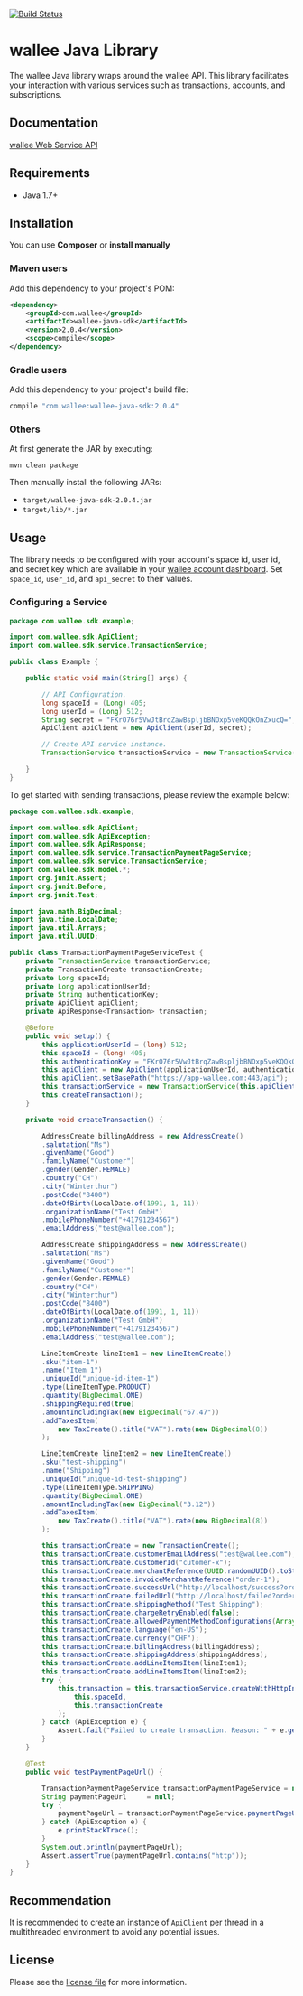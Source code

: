 [![Build Status](https://travis-ci.org/wallee-payment/java-sdk.svg?branch=master)](https://travis-ci.org/wallee-payment/java-sdk)

# wallee Java Library

The wallee Java library wraps around the wallee API. This library facilitates your interaction with various services such as transactions, accounts, and subscriptions.


## Documentation

[wallee Web Service API](https://app-wallee.com/doc/api/web-service)

## Requirements

- Java 1.7+

## Installation

You can use **Composer** or **install manually**

### Maven users

Add this dependency to your project's POM:

```xml
<dependency>
    <groupId>com.wallee</groupId>
    <artifactId>wallee-java-sdk</artifactId>
    <version>2.0.4</version>
    <scope>compile</scope>
</dependency>
```

### Gradle users

Add this dependency to your project's build file:

```groovy
compile "com.wallee:wallee-java-sdk:2.0.4"
```

### Others

At first generate the JAR by executing:

```shell
mvn clean package
```

Then manually install the following JARs:

* `target/wallee-java-sdk-2.0.4.jar`
* `target/lib/*.jar`

## Usage
The library needs to be configured with your account's space id, user id, and secret key which are available in your [wallee
account dashboard](https://app-wallee.com/account/select). Set `space_id`, `user_id`, and `api_secret` to their values.

### Configuring a Service

```java
package com.wallee.sdk.example;

import com.wallee.sdk.ApiClient;
import com.wallee.sdk.service.TransactionService;

public class Example {

    public static void main(String[] args) {

        // API Configuration.
        long spaceId = (Long) 405;
        long userId = (Long) 512;
        String secret = "FKrO76r5VwJtBrqZawBspljbBNOxp5veKQQkOnZxucQ=";
        ApiClient apiClient = new ApiClient(userId, secret);

        // Create API service instance.
        TransactionService transactionService = new TransactionService(apiClient);

    }
}
```

To get started with sending transactions, please review the example below:

```java
package com.wallee.sdk.example;

import com.wallee.sdk.ApiClient;
import com.wallee.sdk.ApiException;
import com.wallee.sdk.ApiResponse;
import com.wallee.sdk.service.TransactionPaymentPageService;
import com.wallee.sdk.service.TransactionService;
import com.wallee.sdk.model.*;
import org.junit.Assert;
import org.junit.Before;
import org.junit.Test;

import java.math.BigDecimal;
import java.time.LocalDate;
import java.util.Arrays;
import java.util.UUID;

public class TransactionPaymentPageServiceTest {
    private TransactionService transactionService;
    private TransactionCreate transactionCreate;
    private Long spaceId;
    private Long applicationUserId;
    private String authenticationKey;
    private ApiClient apiClient;
    private ApiResponse<Transaction> transaction;

    @Before
    public void setup() {
        this.applicationUserId = (long) 512;
        this.spaceId = (long) 405;
        this.authenticationKey = "FKrO76r5VwJtBrqZawBspljbBNOxp5veKQQkOnZxucQ=";
        this.apiClient = new ApiClient(applicationUserId, authenticationKey);
        this.apiClient.setBasePath("https://app-wallee.com:443/api");
        this.transactionService = new TransactionService(this.apiClient);
        this.createTransaction();
    }

    private void createTransaction() {

        AddressCreate billingAddress = new AddressCreate()
        .salutation("Ms")
        .givenName("Good")
        .familyName("Customer")
        .gender(Gender.FEMALE)
        .country("CH")
        .city("Winterthur")
        .postCode("8400")
        .dateOfBirth(LocalDate.of(1991, 1, 11))
        .organizationName("Test GmbH")
        .mobilePhoneNumber("+41791234567")
        .emailAddress("test@wallee.com");

        AddressCreate shippingAddress = new AddressCreate()
        .salutation("Ms")
        .givenName("Good")
        .familyName("Customer")
        .gender(Gender.FEMALE)
        .country("CH")
        .city("Winterthur")
        .postCode("8400")
        .dateOfBirth(LocalDate.of(1991, 1, 11))
        .organizationName("Test GmbH")
        .mobilePhoneNumber("+41791234567")
        .emailAddress("test@wallee.com");

        LineItemCreate lineItem1 = new LineItemCreate()
        .sku("item-1")
        .name("Item 1")
        .uniqueId("unique-id-item-1")
        .type(LineItemType.PRODUCT)
        .quantity(BigDecimal.ONE)
        .shippingRequired(true)
        .amountIncludingTax(new BigDecimal("67.47"))
        .addTaxesItem(
            new TaxCreate().title("VAT").rate(new BigDecimal(8))
        );

        LineItemCreate lineItem2 = new LineItemCreate()
        .sku("test-shipping")
        .name("Shipping")
        .uniqueId("unique-id-test-shipping")
        .type(LineItemType.SHIPPING)
        .quantity(BigDecimal.ONE)
        .amountIncludingTax(new BigDecimal("3.12"))
        .addTaxesItem(
            new TaxCreate().title("VAT").rate(new BigDecimal(8))
        );

        this.transactionCreate = new TransactionCreate();
        this.transactionCreate.customerEmailAddress("test@wallee.com");
        this.transactionCreate.customerId("cutomer-x");
        this.transactionCreate.merchantReference(UUID.randomUUID().toString());
        this.transactionCreate.invoiceMerchantReference("order-1");
        this.transactionCreate.successUrl("http://localhost/success?orderId=1");
        this.transactionCreate.failedUrl("http://localhost/failed?orderId=1");
        this.transactionCreate.shippingMethod("Test Shipping");
        this.transactionCreate.chargeRetryEnabled(false);
        this.transactionCreate.allowedPaymentMethodConfigurations(Arrays.asList(8656l));
        this.transactionCreate.language("en-US");
        this.transactionCreate.currency("CHF");
        this.transactionCreate.billingAddress(billingAddress);
        this.transactionCreate.shippingAddress(shippingAddress);
        this.transactionCreate.addLineItemsItem(lineItem1);
        this.transactionCreate.addLineItemsItem(lineItem2);
        try {
            this.transaction = this.transactionService.createWithHttpInfo(
                this.spaceId,
                this.transactionCreate
            );
        } catch (ApiException e) {
            Assert.fail("Failed to create transaction. Reason: " + e.getMessage() + " Details: " + e.getResponseBody());
        }
    }

    @Test
    public void testPaymentPageUrl() {

        TransactionPaymentPageService transactionPaymentPageService = new TransactionPaymentPageService(this.apiClient);
        String paymentPageUrl     = null;
        try {
            paymentPageUrl = transactionPaymentPageService.paymentPageUrl(this.spaceId, this.transaction.getData().getId());
        } catch (ApiException e) {
            e.printStackTrace();
        }
        System.out.println(paymentPageUrl);
        Assert.assertTrue(paymentPageUrl.contains("http"));
    }
}

```
## Recommendation

It is recommended to create an instance of `ApiClient` per thread in a multithreaded environment to avoid any potential issues.

## License

Please see the [license file](https://github.com/wallee-payment/java-sdk/blob/master/LICENSE) for more information.
